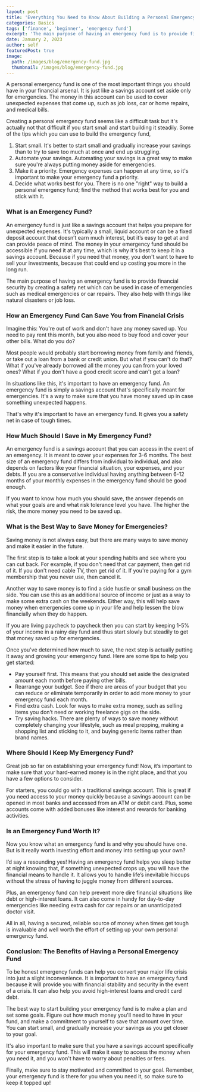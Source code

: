 ```yaml
---
layout: post
title: 'Everything You Need to Know About Building a Personal Emergency Fund'
categories: Basics
tags: ['finance', 'beginner', 'emergency fund']
excerpt: 'The main purpose of having an emergency fund is to provide financial security by creating that safety net which can be used in case of emergencies such as medical emergencies or car repairs.'
date: January 2, 2023
author: self
featuredPost: true
image:
  path: /images/blog/emergency-fund.jpg
  thumbnail: /images/blog/emergency-fund.jpg
---
```


A personal emergency fund is one of the most important things you should have in your financial arsenal. It is just like a savings account set aside only for emergencies. The money in this account can be used to cover unexpected expenses that come up, such as job loss, car or home repairs, and medical bills.

Creating a personal emergency fund seems like a difficult task but it's actually not that difficult if you start small and start building it steadily. Some of the tips which you can use to build the emergency fund,

1. Start small. It's better to start small and gradually increase your savings than to try to save too much at once and end up struggling.
2. Automate your savings. Automating your savings is a great way to make sure you're always putting money aside for emergencies.
3. Make it a priority. Emergency expenses can happen at any time, so it's important to make your emergency fund a priority.
4. Decide what works best for you. There is no one "right" way to build a personal emergency fund; find the method that works best for you and stick with it.

### What is an Emergency Fund?

An emergency fund is just like a savings account that helps you prepare for unexpected expenses. It's typically a small, liquid account or can be a fixed deposit account that doesn’t earn much interest, but it’s easy to get at and can provide peace of mind. The money in your emergency fund should be accessible if you need it at any time, which is why it's best to keep it in a savings account. Because if you need that money, you don't want to have to sell your investments, because that could end up costing you more in the long run.

The main purpose of having an emergency fund is to provide financial security by creating a safety net which can be used in case of emergencies such as medical emergencies or car repairs. They also help with things like natural disasters or job loss.

### How an Emergency Fund Can Save You from Financial Crisis

Imagine this: You're out of work and don't have any money saved up. You need to pay rent this month, but you also need to buy food and cover your other bills. What do you do?

Most people would probably start borrowing money from family and friends, or take out a loan from a bank or credit union. But what if you can't do that? What if you've already borrowed all the money you can from your loved ones? What if you don't have a good credit score and can't get a loan?

In situations like this, it's important to have an emergency fund. An emergency fund is simply a savings account that's specifically meant for emergencies. It's a way to make sure that you have money saved up in case something unexpected happens.

That's why it's important to have an emergency fund. It gives you a safety net in case of tough times.

### How Much Should I Save in My Emergency Fund?

An emergency fund is a savings account that you can access in the event of an emergency. It is meant to cover your expenses for 3-6 months. The best size of an emergency fund differs from individual to individual, and also depends on factors like your financial situation, your expenses, and your debts. If you are a conservative individual having anything between 6-12 months of your monthly expenses in the emergency fund should be good enough.

If you want to know how much you should save, the answer depends on what your goals are and what risk tolerance level you have. The higher the risk, the more money you need to be saved up.

### What is the Best Way to Save Money for Emergencies?

Saving money is not always easy, but there are many ways to save money and make it easier in the future.

The first step is to take a look at your spending habits and see where you can cut back. For example, if you don't need that car payment, then get rid of it. If you don't need cable TV, then get rid of it. If you're paying for a gym membership that you never use, then cancel it.

Another way to save money is to find a side hustle or small business on the side. You can use this as an additional source of income or just as a way to make some extra cash on the weekends. Either way, this will help save money when emergencies come up in your life and help lessen the blow financially when they do happen.

If you are living paycheck to paycheck then you can start by keeping 1-5% of your income in a rainy day fund and thus start slowly but steadily to get that money saved up for emergencies. 

Once you've determined how much to save, the next step is actually putting it away and growing your emergency fund. Here are some tips to help you get started:

- Pay yourself first. This means that you should set aside the designated amount each month before paying other bills.
- Rearrange your budget. See if there are areas of your budget that you can reduce or eliminate temporarily in order to add more money to your emergency fund each month.
- Find extra cash. Look for ways to make extra money, such as selling items you don’t need or working freelance gigs on the side.
- Try saving hacks. There are plenty of ways to save money without completely changing your lifestyle, such as meal prepping, making a shopping list and sticking to it, and buying generic items rather than brand names.

### Where Should I Keep My Emergency Fund?

Great job so far on establishing your emergency fund! Now, it’s important to make sure that your hard-earned money is in the right place, and that you have a few options to consider.

For starters, you could go with a traditional savings account. This is great if you need access to your money quickly because a savings account can be opened in most banks and accessed from an ATM or debit card. Plus, some accounts come with added bonuses like interest and rewards for banking activities.

### Is an Emergency Fund Worth It?

Now you know what an emergency fund is and why you should have one. But is it really worth investing effort and money into setting up your own?

I’d say a resounding yes! Having an emergency fund helps you sleep better at night knowing that, if something unexpected crops up, you will have the financial means to handle it. It allows you to handle life’s inevitable hiccups without the stress of having to juggle money from different sources.

Plus, an emergency fund can help prevent more dire financial situations like debt or high-interest loans. It can also come in handy for day-to-day emergencies like needing extra cash for car repairs or an unanticipated doctor visit.

All in all, having a secured, reliable source of money when times get tough is invaluable and well worth the effort of setting up your own personal emergency fund.

### Conclusion: The Benefits of Having a Personal Emergency Fund

To be honest emergency funds can help you convert your major life crisis into just a slight inconvenience. It is important to have an emergency fund because it will provide you with financial stability and security in the event of a crisis. It can also help you avoid high-interest loans and credit card debt.

The best way to start building your emergency fund is to make a plan and set some goals. Figure out how much money you'll need to have in your fund, and make a commitment to yourself to save that amount over time. You can start small, and gradually increase your savings as you get closer to your goal.

It's also important to make sure that you have a savings account specifically for your emergency fund. This will make it easy to access the money when you need it, and you won't have to worry about penalties or fees.

Finally, make sure to stay motivated and committed to your goal. Remember, your emergency fund is there for you when you need it, so make sure to keep it topped up!
